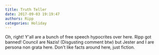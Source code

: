 ```yaml
---
title: Truth Teller
date: 2017-09-03 19:19:47
authors: Ripp
categories: Holiday
---
```


 Oh, right! Y'all are a bunch of free speech hypocrites over here. Ripp got banned! Council are Nazis! (Disgusting comment btw) but Jester and I are persona non grata here. Don't like facts around here, just fiction.